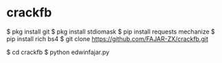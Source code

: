 # crackfb 
$ pkg install git 
$ pkg install stdiomask 
$ pip install requests mechanize 
$ pip install rich bs4 
$ git clone https://github.com/FAJAR-ZX/crackfb.git 

$ cd crackfb 
$ python edwinfajar.py 

